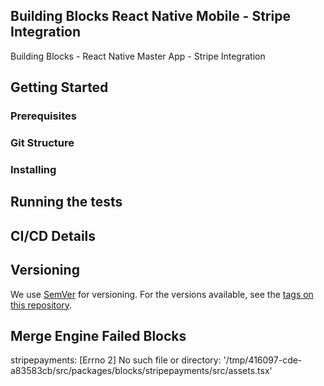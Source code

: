 ## Building Blocks React Native Mobile - Stripe Integration

Building Blocks - React Native Master App - Stripe Integration

## Getting Started

### Prerequisites

### Git Structure

### Installing

## Running the tests

## CI/CD Details

## Versioning

We use [SemVer](http://semver.org/) for versioning. For the versions available, see the [tags on this repository](https://github.com/your/project/tags).

## Merge Engine Failed Blocks

stripepayments:
[Errno 2] No such file or directory: '/tmp/416097-cde-a83583cb/src/packages/blocks/stripepayments/src/assets.tsx'
